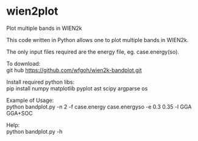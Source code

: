 # wien2plot
Plot multiple bands in WIEN2k

This code written in Python allows one to plot multiple bands in WIEN2k.

The only input files required are the energy file, eg. case.energy(so).

To download:<br />
git hub https://github.com/wfgoh/wien2k-bandplot.git

Install required python libs:<br />
pip install numpy matplotlib pyplot ast scipy argparse os

Example of Usage: <br />
python bandplot.py -n 2 -f case.energy case.energyso -e 0.3 0.35 -l GGA GGA+SOC

Help: <br />
python bandplot.py -h
